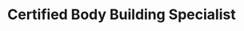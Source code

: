 ---
type: certification
created_at: 2020-08-01T05:37:06.481Z
badge: /images/issa.gif
source: International Sports Sciences Association
title: Certified Body Building Specialist
---